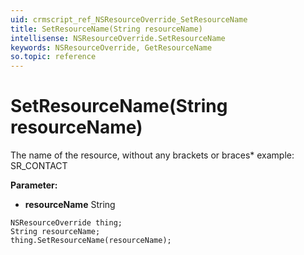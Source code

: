 ```yaml
---
uid: crmscript_ref_NSResourceOverride_SetResourceName
title: SetResourceName(String resourceName)
intellisense: NSResourceOverride.SetResourceName
keywords: NSResourceOverride, GetResourceName
so.topic: reference
---
```


# SetResourceName(String resourceName)

The name of the resource, without any brackets or braces* example: SR_CONTACT

**Parameter:** 
* **resourceName** String

```crmscript
NSResourceOverride thing;
String resourceName;
thing.SetResourceName(resourceName);
```

